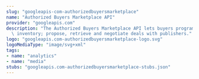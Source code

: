 ```yaml
---
slug: "googleapis-com-authorizedbuyersmarketplace"
name: "Authorized Buyers Marketplace API"
provider: "googleapis.com"
description: "The Authorized Buyers Marketplace API lets buyers programmatically discover\
  \ inventory; propose, retrieve and negotiate deals with publishers."
logo: "googleapis.com-authorizedbuyersmarketplace-logo.svg"
logoMediaType: "image/svg+xml"
tags:
- name: "analytics"
- name: "media"
stubs: "googleapis.com-authorizedbuyersmarketplace-stubs.json"
---
```


